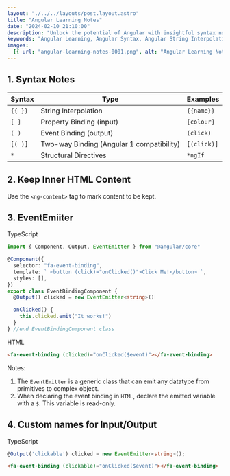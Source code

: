 ```yaml
---
layout: "./../../layouts/post.layout.astro"
title: "Angular Learning Notes"
date: "2024-02-10 21:10:00"
description: "Unlock the potential of Angular with insightful syntax notes, covering string interpolation, property binding, event binding, two-way binding, and structural directives. Discover the <ng-content> tag to retain inner HTML content and explore the powerful EventEmitter for seamless communication between components. Elevate your Angular skills with practical examples and custom naming techniques, ensuring a robust and efficient development experience."
keywords: "Angular Learning, Angular Syntax, Angular String Interpolation, Angular Property Binding, Angular Event Binding, Angular Two-way Binding, Angular Structural Directives, Angular ng-content, Angular EventEmitter, Angular Development, TypeScript, Angular Event Handling, Angular Custom Naming, Angular Tips, Angular Tricks, Dav/Devs Tech Blog, Web Development, Frontend Development."
images:
  [{ url: "angular-learning-notes-0001.png", alt: "Angular Learning Notes" }]
---
```


## 1. Syntax Notes

| Syntax  | Type                                      | Examples    |
| ------- | ----------------------------------------- | ----------- |
| `{{ }}` | String Interpolation                      | `{{name}}`  |
| `[ ]`   | Property Binding (input)                  | `[colour]`  |
| `( )`   | Event Binding (output)                    | `(click)`   |
| `[( )]` | Two-way Binding (Angular 1 compatibility) | `[(click)]` |
| `*`     | Structural Directives                     | `*ngIf`     |

## 2. Keep Inner HTML Content

Use the `<ng-content>` tag to mark content to be kept.

## 3. EventEmiiter

TypeScript

```ts
import { Component, Output, EventEmitter } from "@angular/core"

@Component({
  selector: "fa-event-binding",
  template: ` <button (click)="onClicked()">Click Me!</button> `,
  styles: [],
})
export class EventBindingComponent {
  @Output() clicked = new EventEmitter<string>()

  onClicked() {
    this.clicked.emit("It works!")
  }
} //end EventBindingComponent class
```

HTML

```html
<fa-event-binding (clicked)="onClicked($event)"></fa-event-binding>
```

Notes:

1. The `EventEmitter` is a generic class that can emit any datatype from primitives to complex object.
1. When declaring the event binding in `HTML`, declare the emitted variable with a `$`. This variable is read-only.

## 4. Custom names for Input/Output

TypeScript

```ts
@Output('clickable') clicked = new EventEmitter<string>();
```

```html
<fa-event-binding (clickable)="onClicked($event)"></fa-event-binding>
```
